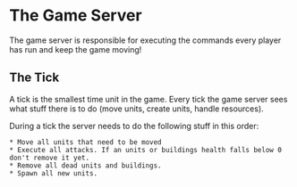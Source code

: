 # The Game Server

The game server is responsible for executing the commands every player has run and keep the game moving!

## The Tick

A tick is the smallest time unit in the game. Every tick the game server sees what stuff there is to do (move units, create units, handle resources).

During a tick the server needs to do the following stuff in this order:

    * Move all units that need to be moved
    * Execute all attacks. If an units or buildings health falls below 0 don't remove it yet.
    * Remove all dead units and buildings.
    * Spawn all new units.
